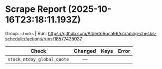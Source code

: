 # Scrape Report (2025-10-16T23:18:11.193Z)

Group: `stocks`  |  Run: https://github.com/AlbertoRoca96/scraping-checks-scheduler/actions/runs/18577435037

| Check | Changed | Keys | Error |
|---|:---:|:--|:--|
| `stock_ntdoy_global_quote` | — |  |  |
